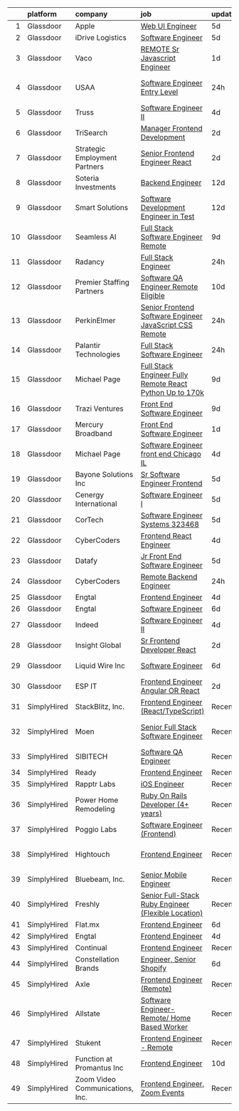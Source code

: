 

|    | platform    | company                         | job                                                                                                                                                                                                                                                                                                                                                                                                                                                                                                                                                                                                                                                                                                                                                                                                                                                                                                                                                                                                                                                                                                                                                                                                                                                                                                                                                                                                                                                                                                             | update_time   | location          |
|---:|:------------|:--------------------------------|:----------------------------------------------------------------------------------------------------------------------------------------------------------------------------------------------------------------------------------------------------------------------------------------------------------------------------------------------------------------------------------------------------------------------------------------------------------------------------------------------------------------------------------------------------------------------------------------------------------------------------------------------------------------------------------------------------------------------------------------------------------------------------------------------------------------------------------------------------------------------------------------------------------------------------------------------------------------------------------------------------------------------------------------------------------------------------------------------------------------------------------------------------------------------------------------------------------------------------------------------------------------------------------------------------------------------------------------------------------------------------------------------------------------------------------------------------------------------------------------------------------------|:--------------|:------------------|
|  1 | Glassdoor   | Apple                           | [Web UI Engineer](https://www.glassdoor.com/partner/jobListing.htm?pos=112&ao=1110586&s=58&guid=000001821020216f9d3b4d94bd9a3d9f&src=GD_JOB_AD&t=SR&vt=w&cs=1_f0d9cab1&cb=1658127917801&jobListingId=1007999357573&cpc=F41FEAB56D215062&jrtk=3-0-1g88208dgkhrj801-1g88208e3ghre800-8fbb2cc9d78d6401--6NYlbfkN0BvKrLyj5gPmtZO9T8euul8TCxuuKNOtzRJOomxnwSEodTz2Bc-sPZlADHp0xxmf8Wtb1j6Y46iFpsIqQzg8h9Am53zDXRCd5e3QtlwdBdE--aQLdTR5zIh1KBpMe8Wcjy72VXRInpchwHREw2Wojxx8pP76S7w-1S668zi-jMTM1nqY2XlYr4vqFnVfml03MsI2_0fJ7vuOxKQSK5zkRfuTYQy4KYCGo5Pp-pdvKQ9N57LP3UnBfxk8irezWN5mJARijJ8VIVGoAdCoc0-ef7T75Lz2ONvOsZQbqNjNOoAj2AHsfnOScfflx_DQ1r-ZoDFOvmNsvEhShIsPX8TUlFjK9fXFomNRHbu6f7LbfDtTMsKaKeOi3HmjJATq6Jg6F-Eb4BKMvCmQsFteUGhJiDPi8FG79K5vgZocee399yhjz7auhzAunlu3EY47uCdy-51eqDgYkvOqgcgb0_o-_wUqtIVEY8_W0clerWN0WSlDRpBqLmE4XJgiBL7yEBlBnjikZaMvngksxTYYfNNOblTtLRa23cipa3WjXGt0TdBvVKPQfqjYit_K8bVU8yyJKlOEilpLchTEUjCUkmgr_ttFk0VE1eUxFZI4AUx-GIRXrGBovsTzLin8u5AzRoh5LcKrAZxj6srBqN2VzUAtHtZrMd9c1c3SlsMn1QZ4JAQiewiF6NZtc137_HvsfF3D6p6nddzuS6569fa9CFPtCd5ypcTH2i9bwbercaF6GEKtZXojxJai6vCwAhf5slEy3rRNSfYBhi7uO5P_f1V4GsFsuxkx0kdkiQWin-S9aHhcKtGztleWo0FV2Xfm1pjSMlzu8bIbd72PINQMScx3eLT92HMBNJ1TYQsHxxaTyNx5vPovHZTvg3PUvi1fGz7dwoXu_PD1FRdyfK4IIFeqVmNTZszGGPHFRtc6ktmitO9A0p3jFS9HD8AIk6Lkxj-PJM%3D)                                                                                                                                                                                             | 5d            | Austin, TX        |
|  2 | Glassdoor   | iDrive Logistics                | [Software Engineer](https://www.glassdoor.com/partner/jobListing.htm?pos=111&ao=1110586&s=58&guid=000001821020216f9d3b4d94bd9a3d9f&src=GD_JOB_AD&t=SR&vt=w&ea=1&cs=1_f118cbaa&cb=1658127917801&jobListingId=1008000844067&cpc=DE56C24FF6DEC286&jrtk=3-0-1g88208dgkhrj801-1g88208e3ghre800-19fef47754b4e320--6NYlbfkN0CmKaGAOW0HNOYZuFmYLSTIVqKZDXv1-3DwVowG_UmVSXpwgPcGMsot5kYJMfCUlfyhmWtHG82AmlVEoUgM7QB5X-7Vw7Mxrl4V5dm9_0sQH3jjnLfzFNVmuhihejgZyg9mv9omEhWT-xKgmNWEg5BA_UIgubk9RtlKe4BGVnMKQS48isYxQZbOyUz7d3z_mq-lPcZOGSKgxGDLw_RwZKCqUp3kLsq7uPwEert94Hg-0YRanv0xAt7hFJbDsSIaxluYg69YwDX3BQNt8QS7cyAh7LXLWG0SXGRzBzoCOfEyldBVFpyF7nAr1bl87Ir6LRoOgswhet2DcbXrQMYIEyl9ubxTH-VsvmmAaxzduyZjL5F6AWgn5z8GTBPMMn9ahABEe7f--2dedY75QrWhvJ9cMUrorYEOLCXOP2SmJmrDbt6_IcMGp_YMHa_ytt8l1x285JAjogbWl6U7HylkprU9ddKzkcWYOaVhkpfaQF1zVsyWuqH5tD6B01yIrADjeial7BpFBgu-O7hOPqSJmN_HwpP6I64oSNQ-usVm6M35Z0fqC0wAFsXH2XtWFUFjapzcWeg8kstOyw%3D%3D)                                                                                                                                                                                                                                                                                                                                                                                                                                                                                                                                                                        | 5d            | Lehi, UT          |
|  3 | Glassdoor   | Vaco                            | [REMOTE  Sr  Javascript Engineer](https://www.glassdoor.com/partner/jobListing.htm?pos=123&ao=1110586&s=58&guid=000001821020216f9d3b4d94bd9a3d9f&src=GD_JOB_AD&t=SR&vt=w&ea=1&cs=1_be66845f&cb=1658127917803&jobListingId=1008009831371&cpc=F41FEAB56D215062&jrtk=3-0-1g88208dgkhrj801-1g88208e3ghre800-e9c7ce847634206d--6NYlbfkN0D_sybMACCpf9B-677oK5j6rPldVB6BlrVvFjO_o-GJZbzuF-qh4PxErFUqfUsv_6tH-pTfSyuE-RswQ3Ue_Mym22RGRQoUw_Y4neaRtnSxZKLemb9Y2KFC93KwtXzSWHj-hejYU84wxAAjm__tproOlfSXRc5zUa9xGbnYu-uRZXb6wmH7on_XnfPdC3CTWGwU80VNdeZmN1JiWJDpPxyRmWNd9TL_Lu1V9Dck0mvmKLsJQJGtu0Jf0IIKt48rh_VdDl0BdmSpgYZl1gfMMcvd5JWLUYK9En-zHA_Ep4WzVtH5BG4aW_-WgpyCNsRssBdcSKaM57ytpGkfj0CqvgbY9EB0TFoxu9_wBJ2n_rnNRaf1jFltlroZtG64chL_75lTmw2KEzXVPlepbeHJiI4aXEsCFiD0g7KdF5vR1lJsP06WgvpsEeZjEMR5Wm4iyeVR07VD2YFbKggDA-XiugDu73UB6MDGwHzy5Z4TmVzCaAuzvgdxIgAlDUxtiafRkpDZWxRbCBHMvOyKFdYvXOc2jX4z6CsA4vLwijjEGNfPpQ%3D%3D)                                                                                                                                                                                                                                                                                                                                                                                                                                                                                                                                                                                          | 1d            | Remote            |
|  4 | Glassdoor   | USAA                            | [Software Engineer   Entry Level](https://www.glassdoor.com/partner/jobListing.htm?pos=103&ao=1110586&s=58&guid=000001821020216f9d3b4d94bd9a3d9f&src=GD_JOB_AD&t=SR&vt=w&cs=1_c3473d72&cb=1658127917800&jobListingId=1008011021375&cpc=A356F292FF34F670&jrtk=3-0-1g88208dgkhrj801-1g88208e3ghre800-e417a894e1a71154--6NYlbfkN0CdTBpsLrhs4IwmIsoO0brdHaF9POTtXIeJjdlamKYQ_DT3Xi384CrTplWzHFzLngRG-9WZC-5X2pMwsuUbHGfDTZrdfmaDqw4WQhNSt70WWUblQp0qiFY-9lTsK1kZZjSd_zWOmxvOfbYNsf-jSwKVaZDuNS-ukb9oOvyfC6hkbMqUho1Lbfx0n1iAQWLwU0broftl7nYRNA6EkRD5txPcSI_umRLHUAZmAm94OQuEg_CQVEek-7Zc-nVZdS3oj1UqnKoKhFQTNCjzYmQUqXOeWqXRA2hfvqTfETpW0f2DvMFUKcpf94JRHyNQ4GBtJouck4VtmU7WsWV_C0RvNCgHTB5iWpb7K2mX1USBbdXhvC_rIPTcudjPsnjGoYQE3g8NNJmex7CCNy_k0MRYNgGSjRWOgH26U-sRAFcEjfUUZvk5ZSSCblgmB_q6apwmr6o%3D)                                                                                                                                                                                                                                                                                                                                                                                                                                                                                                                                                                                                                                                                                                             | 24h           | San Antonio, TX   |
|  5 | Glassdoor   | Truss                           | [Software Engineer II](https://www.glassdoor.com/partner/jobListing.htm?pos=117&ao=1110586&s=58&guid=000001821020216f9d3b4d94bd9a3d9f&src=GD_JOB_AD&t=SR&vt=w&ea=1&cs=1_dfdf721c&cb=1658127917802&jobListingId=1008002948604&cpc=FB7E4A1762AE5BEC&jrtk=3-0-1g88208dgkhrj801-1g88208e3ghre800-b4e0233043a76d7e--6NYlbfkN0Cohqmwl0Gmwd6cQKRZS-zJPYoJUZow8aLFHirpJYKoqWiIujIGtwwpGT8FbvqM18rVTPJc6hZnhkiltbwAB7URLkH27lEEIT1MGcWXoPfWpLYZXiv5ltsMhTwDcdpueM3GpkGRejrGJhhpqKzUU5CoG7eYIvEv0BGpiN88TMshb5TOYur7my5I3gybInclSFFreDpbB3x4T_GgQFn90AvmVcPIE46TmU36i_ew98gIEqb-KlGFy0OwUqXSebh9Dl83UptLbYqdfa5eVTHofz4eTUQo0HzgSAhMuhz-7_MK2UUwvF6qsC9NouPJqAcKYqsz__xsPfihcF6ViixJdSKFw33GYRPu55Xu-2iDKMH4cMnma1zkw5Xrl79ZkKljFPv4tfzd4Aw0x4La2tazHkieBHT4SHjLm-f_uMS-Ay0oPO3dc1YVyiS8nH70Yjnvsxsk5MTCNEbNUaP7bd8uMHOYXYkjYaJZkQSDvEwvtApabVtDr_jmhYJmiO4Qp_eWWdg%3D)                                                                                                                                                                                                                                                                                                                                                                                                                                                                                                                                                                                                                                                   | 4d            | Remote            |
|  6 | Glassdoor   | TriSearch                       | [Manager  Frontend Development](https://www.glassdoor.com/partner/jobListing.htm?pos=115&ao=1110586&s=58&guid=000001821020216f9d3b4d94bd9a3d9f&src=GD_JOB_AD&t=SR&vt=w&ea=1&cs=1_91154688&cb=1658127917802&jobListingId=1008007847015&cpc=87A0A889578C8297&jrtk=3-0-1g88208dgkhrj801-1g88208e3ghre800-c3fc71222a57ed55--6NYlbfkN0DJ41dufiW9-_d3VmOZHcpuez4e0Bu4X9T9KlT8_BkKDTCpIQbqk84Vut8YIlTyJcONRCfiiZrmWXh92Bx2iGm3kEOyvVrcXIhx9L5Uxxbnj0UN0L7Ib9HBm4H0T1Ppppo0OazkSaj-8fD9p5_43OzUGXshqWuCB3qIR1UUD1sjSTi7CBhoSazwM3ERSQT5A8CKpEkQFatiUUFTeMOG62hT3kQPht9H8zWCM3l8K6IWMeocV_9QtR35lU3d16-LcIQa3JQa2yqtlAEGf1Z48HI1HdueJOCfhSG__MzLnrisxV8XcFV-5icVWFDwloPMLC_liFIvPENlqV6KAciHsXw9whNEb4NgTAfdQpauDHjwe5Pg4ZnqHoycaO4HwW8q3penEKu3DbxMuPKg-aUNwRYtp80g6zjyydFPmpAbSic2VgxFIAaRIoel1GMBnbFYAvxJMZg8BQnsC3Mg8bcsn4JMmwPepTAVKBXgt8M62RAtjI4QcK71NrcDC-D_ThsbuOrvBqe8eOswUg%3D%3D)                                                                                                                                                                                                                                                                                                                                                                                                                                                                                                                                                                                                                            | 2d            | Boston, MA        |
|  7 | Glassdoor   | Strategic Employment Partners   | [Senior Frontend Engineer  React ](https://www.glassdoor.com/partner/jobListing.htm?pos=101&ao=1110586&s=58&guid=000001821020216f9d3b4d94bd9a3d9f&src=GD_JOB_AD&t=SR&vt=w&ea=1&cs=1_3b77fc61&cb=1658127917800&jobListingId=1008008859546&cpc=8F7BC0C6B9F707AE&jrtk=3-0-1g88208dgkhrj801-1g88208e3ghre800-ca460c09a564112a--6NYlbfkN0Ae8WSDClp8gaHXgdcWuYv5Wrj1KoRKVvBE5CoP3jUGCihvJWK7e-MlZs7XaIjHe2xCyGbKE-YRYGkgl8ClIAx_wPpWPjV71N4pCPfs0wXYUFx_NYzje4gJqwA6pYOT1q5L1fKJsaNVqxGHqjMwxOKsQSrU08Q-vbp23qQIkwVNDIchI2T1OdCQc6lvcu3R4GmHjYF0NX7LWO00iKQT3R-MtHvLN8ORKYr6GQqLSwUlmndEU0vrqZYbtB54n0UfoEHMqjbwSJEqSb17RnnFCY465mTCps8pddbux2la5Ovxpfwtuks99imchUahaGEjQi-To_35AOhMbskYHIxL_ooNa_dBWydKGZ4Fu0r9ULX-TU-gBsr3QfRZpS2H05_QJZcJVKk608dwXOQ8_01nQPEAy9HzRK7pvSf_iehOjyJj3X59SCzpFum7PhHRnXJuX5PkSaDYvPGojni-sC-hmcYaUErEC1WAMfMaGRzECUKBetHBxVB88eFX9yFSAlMU233L2bOi0Wdj-g%3D%3D)                                                                                                                                                                                                                                                                                                                                                                                                                                                                                                                                                                                                                         | 2d            | Hermosa Beach, CA |
|  8 | Glassdoor   | Soteria Investments             | [Backend Engineer](https://www.glassdoor.com/partner/jobListing.htm?pos=109&ao=1110586&s=58&guid=000001821020216f9d3b4d94bd9a3d9f&src=GD_JOB_AD&t=SR&vt=w&ea=1&cs=1_f97ec33f&cb=1658127917801&jobListingId=1007986101347&cpc=632C08DE5A4EA969&jrtk=3-0-1g88208dgkhrj801-1g88208e3ghre800-ee8429a786850d2b--6NYlbfkN0DeyJ4CP5CzwT7broxeUwKBt3co1QwKwWitRQqJu2WRZ8WbzOPgHeCMImI85vzoihdjtrkFvI0h0PBMiBNYCG-eD459ZohcugBYlhkULvaQ0FRNn-5aNnep8qPokPvOryd8VZNpRQtzzL5p-1C6vb7fOeIo8TPvIX7wyV1bOEVbj-pVngdoZk6C7gwMRTJJd4mmRyA7GbZmAgZVrbGOWeH7X2nPsG9wfjVkIwMulojjCH_jsT1ibqwcm_JX4WAUWxMqaztMvqcOTO0og_xIUOC-FoLeuJxauoZW-a-39e6JSx_o0yNCqSVI_dPRe-naOGmu07jK8jSMtc_ouchUP48tzzxKwrZK0cYL9hOOndSfaSzzr-gjkFsHce8QgUSHeiUo_2JGyqeN85Ke1x0ihbdGxpum3w7Hv23vLY7q6OTWr1taT_o2P3f0OyTTKb6msFCn4EFkhUvb1nD9gsBF_Bq2QKrvB1T8f2Hz71kIwY71uvl5S8KRTLVm)                                                                                                                                                                                                                                                                                                                                                                                                                                                                                                                                                                                                                                                                     | 12d           | New York, NY      |
|  9 | Glassdoor   | Smart Solutions                 | [Software Development Engineer in Test](https://www.glassdoor.com/partner/jobListing.htm?pos=125&ao=1110586&s=58&guid=000001821020216f9d3b4d94bd9a3d9f&src=GD_JOB_AD&t=SR&vt=w&ea=1&cs=1_4b9ef3cf&cb=1658127917803&jobListingId=1007985297348&cpc=0C139D4CAD5A6DB2&jrtk=3-0-1g88208dgkhrj801-1g88208e3ghre800-86346757de9142fb--6NYlbfkN0BH9T6U-_vSfchgrYHLARkcfiHI5fvIyVtlewxL6U1gJ8S8Fmpp3hCvrRhOWVKKlzU3Rti-QVCNtKWj3_6Jr3QzObpnGJws1FyaJBEOa8_JAxeafRl0dOjZWDPKJLnqmGzmCL_aRNhvevs5De6iDtuqlFSvTRIIc_4YUGznssjWFiCT0nlkmPU1swM9e3E-WTTk99DKVRRk8Vs8U9M6rhd8nNCvMfWLSKMF2aenjPvCsJ46i5nNFq9zX8GxIiXHeujSAEhAsAlBl4MWyeD44ggWMDfxIOZ-KumR9b33J7LvSAPi2qTXkb0fERjrSbIgr9yWlYegKak1CMs2JY5CyEnR-PPypZsn-weUMsB7fOSwoQ0QVaf68dmA80OyiHtgrWL31eN02Z7ZTiXeWDa4iwEdJUS2s4xOzdAqol37CITadCFIuSwYGZI3TsltvLp14VgAVN4f60dvUV8geYaoHHrAkPpcn66bhrPU-X7SP62_I4xFhW0KhnIZdwOhu5GhrPY0f-SBJ0ylMcJVuAZ6-mNJT3q6zNOBfMA%3D)                                                                                                                                                                                                                                                                                                                                                                                                                                                                                                                                                                                                  | 12d           | Remote            |
| 10 | Glassdoor   | Seamless AI                     | [Full Stack Software Engineer   Remote](https://www.glassdoor.com/partner/jobListing.htm?pos=114&ao=1110586&s=58&guid=000001821020216f9d3b4d94bd9a3d9f&src=GD_JOB_AD&t=SR&vt=w&ea=1&cs=1_eebe3c83&cb=1658127917801&jobListingId=1007993208747&cpc=6BF42D0955AE9A34&jrtk=3-0-1g88208dgkhrj801-1g88208e3ghre800-82a3d2e2b707315d--6NYlbfkN0BGtqbjZfK5Z1mP8HAfMAa44qKQJVijsvcX8IPcwTJQZm8g-AUGv39kfejhj2Xv-K2TL9qJ-gR4_9XqnimnK5jkFRoggi7D76royeu8Ad8ktFoNQNEbQRM_eV7apZGq0LpOc4359oNb_VwkWcVEmxgj2d0sDZHZXSkJDdZHfMoE9qYZ0jx12t6tCiM9Ds9UtPozTLFDWSBSWtX21dBLke2FgZIMSbvrqa6_0NocNJaHya_96E8FIQuy35fj09g9_rHi2p-iFbQzV6awRyHYKeRzz56X2OZohIs2P8thwuu9UBGdwJJZCaVHfrR3y1OCYu_pw8ZWJMdfvFuK-74F06aJM0coeG_YFmWTHCl36roH1I6Si8IyqRrPpjnogxTew_sFk6Scgw4CC3S0abIh1gdRGoyTlpXDhxk5SRrKIbVpNYoeKn8zbTz1_jqBUO4yjLAFYde12hC4YAxNPpK3Q7m0tveN6w8fX-fXdOqaIUnX2goxfALrlDiThMeTY6pEhFQ6SgDGx_ok6OKE2kkJFx0P)                                                                                                                                                                                                                                                                                                                                                                                                                                                                                                                                                                                                                | 9d            | Kentucky          |
| 11 | Glassdoor   | Radancy                         | [Full Stack Engineer](https://www.glassdoor.com/partner/jobListing.htm?pos=113&ao=1110586&s=58&guid=000001821020216f9d3b4d94bd9a3d9f&src=GD_JOB_AD&t=SR&vt=w&cs=1_573acdf5&cb=1658127917801&jobListingId=1008011099344&cpc=C4A69CCDBB3B9599&jrtk=3-0-1g88208dgkhrj801-1g88208e3ghre800-3118bb3bb510144a--6NYlbfkN0BmBivckoKIwb-7nkAIiT2NR1int7Qkje2fhghJUHqGcCONFR5qLzfEEYI3cSC-62R_saiUVfLCDFRqTgkL_PlqvcFGTk6nfg8-Uh7CS0BDXJLcUIw8gppTiUG9ekj7SNzVLQLyGfkYH3GhE7SESww5drVp2SgW1TMGzYZ7D4jDiopH9AoAk3ID8YFdAIUs0UfThcHuntA2iAyU5rgXJkPgjSsG8djk6UGaIHsV8WJK4imLFMAPP8uI1eULuHArcpIp7nBTnNx2g14VAPJyKbg1qiwT5bhMz4-Lmh0SiBHQ6qviWUSlPTHbdpI0ZUOccLj6spxDUX1AqUbBJSntjCXaFRycgq88AVPFgg1dvuyT66OnD4200xdJP73hUfc0gJnzZ3pEqUZjADfEkUoMbM-alJDtgwzu6ezrgHALNvAEvIDMYfOqsMHW)                                                                                                                                                                                                                                                                                                                                                                                                                                                                                                                                                                                                                                                                                                                                       | 24h           | Atlanta, GA       |
| 12 | Glassdoor   | Premier Staffing Partners       | [Software QA Engineer  Remote Eligible](https://www.glassdoor.com/partner/jobListing.htm?pos=130&ao=1110586&s=58&guid=000001821020216f9d3b4d94bd9a3d9f&src=GD_JOB_AD&t=SR&vt=w&ea=1&cs=1_906f0ab9&cb=1658127917803&jobListingId=1007990123410&cpc=AC285F3A3ECA6BB0&jrtk=3-0-1g88208dgkhrj801-1g88208e3ghre800-e07f6cd7ba199236--6NYlbfkN0CyyT-f4oNMZz8hL4LR6EcDrl5vB12i7SyJpvAxFYk5ESjE9CwDanhb7km0chTKgrnRh7ErAjp31FcQsDpqTeDVZ-es-DUh8VuNCgAHspuHYXbT6PR2oc1usJvMlSEHhPe79-XqeCikzJuInIo2x1XYMvBiKC-xEC4yw5lfNf4wf2vNWPgQh7oeywWpSZvHdkyxteUo0IzfPq5sSO9K8CAEFgPTnpIH6AeewuWK9mH1T8uqdEgcUm84I-gt50XyD4J_JzWCubaHkFdi7JJ6IzNi9PK4LYykQMMjpESvZE04tYmNMWgaxsjPIpPm9milU7IIH7O6uQhztMBsLsr3iKaLo5gPME0Z7jTJ08ENV-OqubEH_jhyzD3pMWPiVUIF26FtASUYYDV9C4kfEyyHm7Ygtwfe-tv2IZJJ38xjmsXn6f000SW2z3gsNx2j4UtGUwmL6Z0K3pKsTzTzAlsEUP-pMr18Jlaz6QIOBHS6fde7TZlR1BvMRGzIpa0zWwcHPkzRaMKnV1i3xZ0a_nbbrSC7)                                                                                                                                                                                                                                                                                                                                                                                                                                                                                                                                                                                                                | 10d           | Remote            |
| 13 | Glassdoor   | PerkinElmer                     | [Senior Frontend Software Engineer  JavaScript CSS    Remote](https://www.glassdoor.com/partner/jobListing.htm?pos=108&ao=1110586&s=58&guid=000001821020216f9d3b4d94bd9a3d9f&src=GD_JOB_AD&t=SR&vt=w&cs=1_12da247f&cb=1658127917801&jobListingId=1008011115047&cpc=A65DF3A704A48F9B&jrtk=3-0-1g88208dgkhrj801-1g88208e3ghre800-48efc10a9f9d1941--6NYlbfkN0DBy0pnRDnMyJusyxqL8SoipgPg3SpcIPOke8p4f-rf65JLATO2hz8crNfgcTIudiE8lql0sNEzuaoDXgaUFcmdzuEmNTYphHn25Srd2iezhkYZ_9t5VUPzjNPNcctHxWPW_MzObin0onQK3iYyZ2fThRH5ZlhYTuezNVHVTyXpNXk3V7cTHTur_67Vv8vcle9hSKb3dqY7x99TYwYmaneFqRc3_oBlmoEc05NhhWwQy6dznQPDVYy1W3bsF0-43-vqkpLm2UIXzFvQvCr-jAIOyknHuIGqZMw_EmLMgHZySGd_gy2sbruQW1nsfYndXzvVr9B-PKH0ppC0BltMu80cJ13R8qmkRfgoJzhXubjVV1Ivaf7Z4fBBNE2uf6wHCf3C2w37apz92HUMuSjPsC_bsyqQHvt6JWqBoDMhZh_Tmoff0qaNg9AB)                                                                                                                                                                                                                                                                                                                                                                                                                                                                                                                                                                                                                                                                                               | 24h           | Waltham, MA       |
| 14 | Glassdoor   | Palantir Technologies           | [Full Stack Software Engineer](https://www.glassdoor.com/partner/jobListing.htm?pos=107&ao=1110586&s=58&guid=000001821020216f9d3b4d94bd9a3d9f&src=GD_JOB_AD&t=SR&vt=w&cs=1_65954828&cb=1658127917800&jobListingId=1008011047758&cpc=87A0A889578C8297&jrtk=3-0-1g88208dgkhrj801-1g88208e3ghre800-0e779f7275ea7a3d--6NYlbfkN0Brd2bbJv--kwJLf5E6dthOUocw0FyT9949Kzz66cUevmgVuLUFWYj_raqBL5h1rfYXcvl2MGxVPCp41-H3M7Q7-rMZ0p9FPFuaMF6V3vLViDYRxa0ANVO_nD_SPFP8fXGb92nG1t_PiuVGAFQfQ8aVFalJMbW9JljyzEHhTM6jix7GCQGXYT_PefIk0f2Yy__XnfAu00BnFPmkxhAomscpCM_VBZKwCDnV664pOHE0MoRHQXhFshmsJQ7ZXdUmhDtnpRQsEk6SLTsfr1EKucmN1xtBCQoTEOi_cjnHvsoCIld9DPotbWyhifriRli7ePm2usdK0sU3DrnxG4BewP4vgEhi3F8l9-QZtNjmOOeu-WqKp-HdkmtcRWspjrIn1m_WGTx8oE00OO_CZu4mTVoU-xi9PD9n0bLktb8C_4c8cjbMFqm7Cayy)                                                                                                                                                                                                                                                                                                                                                                                                                                                                                                                                                                                                                                                                                                                              | 24h           | New York, NY      |
| 15 | Glassdoor   | Michael Page                    | [Full Stack Engineer  Fully Remote  React  Python  Up to  170k](https://www.glassdoor.com/partner/jobListing.htm?pos=128&ao=1110586&s=58&guid=000001821020216f9d3b4d94bd9a3d9f&src=GD_JOB_AD&t=SR&vt=w&cs=1_921933da&cb=1658127917803&jobListingId=1007993312852&cpc=32EE424DE2B657EB&jrtk=3-0-1g88208dgkhrj801-1g88208e3ghre800-6b5a6d10e440f8ca--6NYlbfkN0BR3ykMnr3Vw97HK5IC0i9Uo32NXohanwqRY-CI8z69bl4xOa6Yve6w6NlWd53uNOc1qA4m-8HMnO4Unkil5lFMukrTy67iEJJsFLEuwsb__e122tqjSN0ZCfDILkfG3L7APw3lFDV-3DX5N0GGThBVV3cf_ebvHLVRfOLsY7dtRDJ2o4HEs21-fGKNhPkT1Bdq8OfEs2BPZ9sD8GUV0_tzVIQhECoL2R7wY305gU0FqRVQjV8-TQcRoxo1I2v9Vi0VFKcvwNtlAex6m5GchWfcTTmECvyTk2cYSpYNwnTb7RTKEIzTGUWNHjC16nmXc7OiRlI4uUCEJsbZtA1RghJIxaHC8LXBMLv_7xMbSSpMKcrk-LJLAmAj8wab8TAyvhC6MF6kOBvNRkgZi_Exav6y0lPDl_XLhULzm9kdtXNGxE5mHQuFA45F5GiFTn2Sd7elpB7sMgoF4AH1ycW821kAD_HfMgoP1FReZQFmCtu-RVO1bSFeL7t6VxJ9DA-tPuUBUWa1cbskbXLWBJcGlUDLcq5jv-IStcqqlLu8Wau_YGLYmFN-ERN5vu-ltfGjouLhXJwz41wOa6umZ6TIE9pi8TyISuZEgK7WKx-PDSFZ2cupI4HKj_WLSSSSDDhS0OkSRNqFWv_3bq1WLaBciARgPfVWhWO-Qkql5gMJb2g0Px6tjCGWYpdRt0dia6srm4qgkLDD3hfaa5aBTqcYHiNmgP29dgAskDxmtkpxBu4BIjtwYVFSl1beqKQe87DtYaUWjkS57q5WYm_WlhWk4G63QvcshYm5q1qhiGs7x4ABYqTqqAz439y4HtJLMp02d1s4m8XOqfTaDc1RoR7TCj9K01z3PpCRyCjTOauEdgq-yZ3oPzMwCv2Va-olyMGPodd6phECeEjH3ZPgAXl-TMeymi-otvIeqm0E7sq7aBXQdkG982xG3VZFt75eTR5pzA2UpX6gzTN4wUNQ7vr4UlVD7PL5zO1Afg3CNqjWT-2u0MoJI0M9Nwx2hz4CnQxRM6WaxB1ovRNx9pTF9S17RMeiEz3zMoW4UVOTPCvyn2jZbHUThhHq1JskJezS_-Z-5ANMZoDy05xxGw%3D%3D) | 9d            | Atlanta, GA       |
| 16 | Glassdoor   | Trazi Ventures                  | [Front End Software Engineer](https://www.glassdoor.com/partner/jobListing.htm?pos=106&ao=1110586&s=58&guid=000001821020216f9d3b4d94bd9a3d9f&src=GD_JOB_AD&t=SR&vt=w&cs=1_0061b1f3&cb=1658127917800&jobListingId=1007993077303&cpc=FDA93C03AE7AED37&jrtk=3-0-1g88208dgkhrj801-1g88208e3ghre800-ef4965045ef8d5af--6NYlbfkN0AZhccrYCUSJlZEde1UnGXnwlG1V9FU8luw-eezWnVYr49lGYRsvm72n7jRwQqAGnxQOICWM0Siu7fkeRroWOkY_5u8us9ZBNWT6EXAgyuCrMFPH9qYssvUEXCV-J8wZbfyr1WBQspGr8IvotY2RANuGYoGQvdVOOjAQ2R1RH-J0iVGzGt2exePo4gqTzmdcB7hbx-2ZiczC420AxcZUbpvlM1RUK111ZL70c4i_PQzWJGpyxVkjy1M5JieWR93Wnn-al6yEZaPC1T9GEQ-E8cy7WwXZ5-1yvTFEDukyAN66fASYiWi_y7XN4jO4b4uYXUKHhCKWq4R-xIIqNS69fzYn8c3_B6Ocej4_GlnSgZNeSnet8j9NX0auI00WN9AAa48rHdqLLRocf_4ylWbQHWh7t04Q_rOL83g0f1Db8QPg174_Bp25tpo)                                                                                                                                                                                                                                                                                                                                                                                                                                                                                                                                                                                                                                                                                                                               | 9d            | Orlando, FL       |
| 17 | Glassdoor   | Mercury Broadband               | [Front End Software Engineer](https://www.glassdoor.com/partner/jobListing.htm?pos=121&ao=1110586&s=58&guid=000001821020216f9d3b4d94bd9a3d9f&src=GD_JOB_AD&t=SR&vt=w&ea=1&cs=1_81c6f318&cb=1658127917802&jobListingId=1008009558198&cpc=8795CF9063CD573D&jrtk=3-0-1g88208dgkhrj801-1g88208e3ghre800-f7d4489ecaa85e5b--6NYlbfkN0ANZXRTduiDi0574pfPbU65NotrhUYO1Net-srSsO-TrKn3JTbOlLmLcpb3wGz4LBfvkVinRIoNZvfQ6g-Sx77GE75f98zlMH_fCP582qYUlI149ZcFYgYFUOmTAIYsJHQ_vMkt33X0AVvJIILWCB_clWUNTC5SoIhpqC6zPq4qpwiGJ0fv95M1A28RbjwZVmcSDBdThNTFPjeZoyBhY4usPdMz9aBO8ZqB7oItaVpijiJEMfBPZOVN3cKopmBgpfoPox40t6wu9yQENlgDY6I4tbXR9hAoxzvGtiGFveYdu6UnYegkHDUmWjU4oQy0nrm38WyEtSPgV0mJC1ul_VUy-O0diIoU0s6VpU85HTVyba9wvLACcnMdPAurM26Dnq4_lE_Uwe-rOXPaGoIcgEvVrpzebPIVR9GbLBUMoJeQLgtG0nY2OTUMKR6izDM38r4n9I8Un18Ak63DMX0LYiHGYEIwobHEjBg%3D)                                                                                                                                                                                                                                                                                                                                                                                                                                                                                                                                                                                                                                                                            | 1d            | Kansas City, MO   |
| 18 | Glassdoor   | Michael Page                    | [Software Engineer  front end    Chicago  IL](https://www.glassdoor.com/partner/jobListing.htm?pos=129&ao=1110586&s=58&guid=000001821020216f9d3b4d94bd9a3d9f&src=GD_JOB_AD&t=SR&vt=w&cs=1_23de7760&cb=1658127917803&jobListingId=1008002113521&cpc=F4EED0218A761C36&jrtk=3-0-1g88208dgkhrj801-1g88208e3ghre800-dbdb3a3a3f452a5d--6NYlbfkN0BR3ykMnr3Vw97HK5IC0i9Uo32NXohanwqRY-CI8z69bl4xOa6Yve6w6NlWd53uNOcGPtBUcRNlhNzV7s7MzZe7-yN1gD4YETv3XEWplITX-9s8dURf0rgATnyBc9u0PLkiTxRg4lQ3vEh5R1XI8V-w6eCwKd2X4X0BnVlvOc09N2xQDMYMb4aFH9-AkJD2jzveOAQ5cDS2et29D0gDzRhgzVTnlYejv_dgWcQsyYFf3G7CTab7qX0SKKT_zzPoPrGxiT1bpzSnsT4q4Q66azMuo4UKaAFYMqaHq-pT_0jxJeiiwuM-siUKBxoY002lZoDnYFtJUMv3H4PzNY-ccBs_Z4yofOUROC-bUz7-2eor1jPTgnfrLUSp2gymK4hfEbJrzQtEjHauJHpOBG1MC5C2vCzyO-_n6QahRu9rYHlpAg21lS13qUhrZQdditykIHOb5ml8N4Pvsn3zlzcimUt2kA6QsPzDAWulpLESmAe3z0i6P4Lz05eF-3fUThYbzbZd2q7R3edVPsCRTIsOCTSPdJb_x0hQAZQ3SfO4pbu_mcsjyh0mpR5hVBZXmVHiYM0fgnkl3XkifcQX3vvSyTXAHIQPBhMs1cEL0As2aFiRZSiY_5t_LnfnypAl4F-UMvoBcAJ-4hGr0G2zUFNuGkIBO_N4DfgJvu5iZO3dewTdq2yLQE6RwV7l2MLXQLUi6ZGn2mQmZMF9Pg6_w1crGVNdatMipYsOq9Kc8xe22QoVs72EPASGdtVCMEl7T75Qk67sVYbXAXRfv3cuEOYZ0a0QBKXpWlljAfefjLvmNpUIATYfsLF1l0XjS41DE5y3BR2SRAIAfTNZkTKWn3_IDljea7Mfme9EJHpBIVz3-NvgWa_RsKsPpACN6lBzGjklas8Bg5cw9ifCUxqgbuCEEZavdLRgeyJf6T_VB-HTJlwy-vEmsph0KTYkJeYPuYddi79b23uIE6Yo0TuzK85n5gw5HEpdAFIk3N4wsrUMi6-44LWC0-BDDGgzvocIxwGT-ulSxZXneN9sTFpRyyJeiE0k)                                                                               | 4d            | Naperville, IL    |
| 19 | Glassdoor   | Bayone Solutions Inc            | [Sr  Software Engineer   Frontend](https://www.glassdoor.com/partner/jobListing.htm?pos=104&ao=1110586&s=58&guid=000001821020216f9d3b4d94bd9a3d9f&src=GD_JOB_AD&t=SR&vt=w&ea=1&cs=1_32fd6595&cb=1658127917800&jobListingId=1008001137205&cpc=9908D8D4413DBB8A&jrtk=3-0-1g88208dgkhrj801-1g88208e3ghre800-bb2edac262187519--6NYlbfkN0Bpw74rbOWD9ikv-ifGN3ba2bKkYzJhoWIftwFI3eyLpn-mCxX6a3OcjflXicAusNkldwTNEn5c4VpTBhes-9A3Ei2Hkzn1HwOhYa5L5hazCdFluPxDxiQ7wWew-I8tnsRsCfqHjzhzXgam9vtVYiIC4qP7GpFxzw6iZT0WWH4VvYjJ9DVnTw5b4dUaXvM5C_OJfEEqXdIZVgiioDyG1csG6CfqhaIP1TQyunWCII04yP0LRy-7c4rljhlr3H4v9qi0RVJmZDcHLyfY3aCy2lSl2eg6Hf-p1mG1dYyh8vvx0Hs78Eh3r5MOC0qXLLhP2m-yRXnVo1M-K9Wm4VJ9mII9a6eSvryEj2eTGXn8YyWIJ_VjtEHxMJl4DUJc2R2lNvFYk7KKu4NI94nz6tqXEjGgUojUhI4npvbVGB8zMy-OQqVby13daQSshCYBK9aJWg9ubUHdYxQkFBKa5DE-VsMHIxJXadbjBt2KayOItkklNyBFVE-FzjSk9y66cGrG9oM%3D)                                                                                                                                                                                                                                                                                                                                                                                                                                                                                                                                                                                                                                       | 5d            | Fremont, CA       |
| 20 | Glassdoor   | Cenergy International           | [Software Engineer I](https://www.glassdoor.com/partner/jobListing.htm?pos=126&ao=1110586&s=58&guid=000001821020216f9d3b4d94bd9a3d9f&src=GD_JOB_AD&t=SR&vt=w&ea=1&cs=1_aa6c8950&cb=1658127917803&jobListingId=1008000551473&cpc=FAE5E775D180B2FB&jrtk=3-0-1g88208dgkhrj801-1g88208e3ghre800-e89944c3becd3dbe--6NYlbfkN0ATmQl8QC8MsPSUYtg6QcSsrNiCenr3UAJ1SEX3NO47gT5gau_sl1UzcgxpZ484uFgYN5LQ7n1tNl2k94p_YDfJXVEb4mDXq8Ap7ODQSF3LB4ppd2dfTIc44tcUepe9caU5ZHxH1yjhAxFXClNAg9ztVKdep5l9kH3fbhniilj6ss0YtvYekct7AZneMFwtpYfUq_gvfgOyekxM7796E_ZcEBU1jd4R8RuhBy-0znHEWVmojRmbDn2doad-koOGDSgtstELs6nqtiECZW6RsE76WXcGb7VI_IXW3f1f3ZM9tJVRfFikEoeE5Wr3juPEIel04K4NapIoXr895Y1kXLJwjLRN6HmxrYvG-Ig_JOgqDf98ru96yaddXa1RhO68gPzD3I0Y4SlC3mXQiIBZVq-I4lq373tU4-prQIBmss8LvdgK_GKbgFIzAiILFpUXYV8xC5iGvLsL1o2gXk0EQ9RB-S7OJf6hooRBeOEoGZgNmBZVhvkqSP49WQtcuuxnVc5Dm8ec3gxaWw%3D%3D)                                                                                                                                                                                                                                                                                                                                                                                                                                                                                                                                                                                                                                      | 5d            | Fort Worth, TX    |
| 21 | Glassdoor   | CorTech                         | [Software Engineer  Systems    323468](https://www.glassdoor.com/partner/jobListing.htm?pos=119&ao=1110586&s=58&guid=000001821020216f9d3b4d94bd9a3d9f&src=GD_JOB_AD&t=SR&vt=w&cs=1_a7caac59&cb=1658127917802&jobListingId=1008000207115&cpc=AC285F3A3ECA6BB0&jrtk=3-0-1g88208dgkhrj801-1g88208e3ghre800-01d2bab6c3d89ef0--6NYlbfkN0ATCZlh4at3dJuJ3v9QYE_c1VOYF6jG6qQshNoY64OlFFfJ6Ge9uDdKEJr-p3Hplq87DoIaySNurHsuCvL4Y0_GqQc-PoMSoP-sia-tkFViRj311n_A4S66w9bvbsMTRwVx9SXThqHV_r-G69qQ7beXG9bmuWJBDxyJPvQsAizqLBdwaCb6v_wYP1yYP3EBMdmAWLJ-sxieeLZnz7oH5dfPfnB9fM-s7mBeQkgzypxF0DOSEyn_qqXsMGEYPpIbUPpzv7MrDL5IVW8fZnvnT8FsJwPFWT3P1ZeVWiLyhaFrgAzUoamvYiH-APle5tKRpy_aaPU0VXi3HIgQLgoBc1UMHXnLgG9HcoPvns3KRP9_CsgBON45L1UUCPKI5CISaNsV9C4ZS_J6Bhhc4IXCDw05UF4nW6_tMCzLa3DT0QCm2uKkdelIgCaMIfszJqaE1ouj96heqOm45UNgLRSyrwwJipNMZjY_xIbRwZWeXx65cU3L2pdqC9MAafFjzDhC8TrHkDnwG8G2jRP13sqgCDM3FW35Uin15f-phmAvu9fTzT0z_yR2cbPtBrPpAkrdL9gkgENxKrVp9Wo82DxQ7jQD)                                                                                                                                                                                                                                                                                                                                                                                                                                                                                                                                                      | 5d            | Milwaukee, WI     |
| 22 | Glassdoor   | CyberCoders                     | [Frontend React Engineer](https://www.glassdoor.com/partner/jobListing.htm?pos=118&ao=1110586&s=58&guid=000001821020216f9d3b4d94bd9a3d9f&src=GD_JOB_AD&t=SR&vt=w&ea=1&cs=1_57999fb6&cb=1658127917802&jobListingId=1008003039423&cpc=FB7E4A1762AE5BEC&jrtk=3-0-1g88208dgkhrj801-1g88208e3ghre800-378a45c888b180e0--6NYlbfkN0CpFJQzrgRR8WqXWK1qKKEqALWJw739KlKqr2H-MSI4eoBlI4EFrmor2FYZMP3muM0j5H2zccCLKgyfSP_YdJoY_g3p12H32EergQyrVkn9WD3Z7LPklxDpk1j4u6XAdvatvY6ZV1zJVrtF5oSbBej0No-7l3ZZEOM9gKr1aY41a9Nx5KiOB3y4s78E798AKeWtDpuTt1LYnrwANlQyHS2_2YiqHLXlR_FWmT4R6aLPlPZb9O53cqpGDjS5_G-kyUlHfPUQads_v0-KJt-pKAqjL3ve-oT261jO9ikZC4KeBmHmRnJY1GV6uobPqJatJgONVRy416TgrMzwAvjF81DJhID9OOpYEEaFGMoa4gNWPkab5AUYRPYSjgnaKli4JWs8J1HEu1VN4K9XKsQCJvjOq-QfF2WbJ6qUmbm4lV8ywO7FYtlj4Au3AJPPYdi4-lT8T2tMWvfwmVnOJF0QJvsKYm1dCGH5_kuYYMZ9gvXFifl7kZuZ7YfA1tITT3qFBfxVAN-rsedtuK4MaesDl3Jshq6RAFLemIVSVX1lojzMHQDBUbLK1ZeCmW3NllPvqs9Z-Ic-6lI0cZQcm6l_lzsj64on2bfExwg4j_fOOnv404KpUn9dAm6m8G5rU_OsIvKGG3Gl1WzKSehrGO9ikw-YQFfpfzt2hfRDYH-fqavLMsIOcxsycgc3OwDujRlza1AoJ6riszLE0M95Odp9uXEMSxxKUBN0skoqrTdbV5JwqQVuQsyKqVPhrXXDXHMi9Qzy0SXPgrrXZSkFprcBQKTgzzuTRQX3qU582mpYXRtvhTt7ysxZ7hnDPNpkLqtJ9PJk3QIDGBX2aJpSEvnWdgxLnNs03sGh95cYiit12mnrl-EweR9l7IGhiK5l8Dg8WBgTpUB4psUjAAKifVIu6H6jJSd4XNS2VqVbAusAmr3OYyNCbP4NI_tSdt1W72MRZtBCkLsxDja1Gsk6-KHoE4L9wGHE8BY1nYU%3D)                                                                                                                                                | 4d            | Las Vegas, NV     |
| 23 | Glassdoor   | Datafy                          | [Jr  Front End Software Engineer](https://www.glassdoor.com/partner/jobListing.htm?pos=110&ao=1110586&s=58&guid=000001821020216f9d3b4d94bd9a3d9f&src=GD_JOB_AD&t=SR&vt=w&ea=1&cs=1_5bf25478&cb=1658127917801&jobListingId=1008001127265&cpc=D2F1DE17EE1F43B9&jrtk=3-0-1g88208dgkhrj801-1g88208e3ghre800-5ef2e1ecbcda0f00--6NYlbfkN0CNayYzF1mBaI40OgT78t3Q2d9IxlwDzhsYR4HK7epYUQ6uENfBpi378mfFSw0glwSaENmExYtbP8ziNciALUSF8I_5Y-nIuOtKnsv2pTspHEOpjmejQpo4vE7VqJux3zDBE-0Q26_rgYtvbG75Cc44zLC46jnM93OWtmrCbRAHfyNcwwJ0CO1dnDoB3FWPgfdj8VTopKx_5U5fkOpDrRnaDOi_GiUSSTHQVZaZuQ5DsloneanwqEM-0gCPiZ5ZcmvSVc_GcuLF6TCCRDVpqkQQqWIbhKXd68ukYHVF4JkTmT6PTDf-xGvbsWd1HsLr0jmw3MgeZezxjegoW8SyGRuE57vrBBOjzVUFIQfMPxeolLfqm3JFxKUinsP1IghJdx_2nEl94HHGl6-N-SuchH0RtF29HCMM34_PxDLQ23BQCiDOfxkZIhnVStlYbK0L5MZ53J_8ylSW0rbDD_s3PETen_1ircxsEqelnTeYOHOiC4XnxwPjENbiW8KgQDzp1IEXYYLcrqSZSw%3D%3D)                                                                                                                                                                                                                                                                                                                                                                                                                                                                                                                                                                                                                          | 5d            | Ogden, UT         |
| 24 | Glassdoor   | CyberCoders                     | [Remote Backend Engineer](https://www.glassdoor.com/partner/jobListing.htm?pos=127&ao=1110586&s=58&guid=000001821020216f9d3b4d94bd9a3d9f&src=GD_JOB_AD&t=SR&vt=w&ea=1&cs=1_b792ec71&cb=1658127917803&jobListingId=1008010210463&cpc=FB7E4A1762AE5BEC&jrtk=3-0-1g88208dgkhrj801-1g88208e3ghre800-fdcc56b472b0cf49--6NYlbfkN0CpFJQzrgRR8WqXWK1qKKEqALWJw739KlKqr2H-MSI4eoBlI4EFrmor2FYZMP3muM0MAK12PrKEheEn1ybR7gdBHrR3X9Fbjrjv_SxXMjnKLBPZe0So84jEpfvG0N2rPn1jwIntj4vG4ozE_AOeeU_qPuHeD8w5v2ioVYE-5c6wq94-ovbo7YjhqhSKdCakaLwozVzZO9QRRlCjTyDDQJ4mi60jPWATm6rPA2sPDuwMFFn2hU79sIjnv6SSsjDdYFZsZ52MCULkNmxs2yfsgEtgSyL3vuXaCpdmvjXLUj8-LqAcoF_ba6X82DpXEeWi6Z7K7JVC5B0iSkZ2_eXCOEEciJk3sV16Cq8wZlI3MrVA7Y-c8WEyHepolT4Qlxf7YPuVeCHNHuGbr4W2LRvh_-4KJwEpUtT4rUKGpqiuuUJ3J2o-cKWDhmBrhSZA3VydYVtbwsByqPxe9wM0fOVr4NqL1rwGwBSssJnuVChei_nWV6kvSp9ZSRVYlDI-F5_vhLYD1-OwNChqxF0zm-79X5dHJ1zGiPBHMP8ysvKvSpwYcx7uA70tCZWf83dk5AFR2jG_EgPBUosm-Op1hEk5u1a4QlQxGixNv_dZYoDUJbT4sM4D9cmYZQzRPN7puYC_CvMOiuAMqWg886mv2mcJe9xEGuIVyxKAadyVQG4WLd_Z73aO-Idea-cF-DDSeOhuzQBD1Cq042_nSjl81zJkkxdWOe0B01aRa5nmUYTCD8LQKTYXAc89z8Itp7n4iKIoXhfwLm0U16m-V8svz1OtysDfHq-Kq9bM76zi1XXG4OIiYdnV61lpvSQiTOI42su2zEk2C2goOZqrFOvHgD9le7ATfUyApcLYlt1uNAId2upuh8GzCmJxIpMjrVCx0BGkHm5e-Cd-Iq6YVFe_2Xdc1pYfj2iUV5vE67ZsQ3qs5W35qcr9ensSZccG88s0GoKnhUYaDNtSHQOmlkr0duhOc5X5_b6qXmE4ummmdHJtcs5zd5mv-adbSL0f)                                                                                                                              | 24h           | Austin, TX        |
| 25 | Glassdoor   | Engtal                          | [Frontend Engineer](https://www.glassdoor.com/partner/jobListing.htm?pos=105&ao=1110586&s=58&guid=000001821020216f9d3b4d94bd9a3d9f&src=GD_JOB_AD&t=SR&vt=w&ea=1&cs=1_17398c7f&cb=1658127917801&jobListingId=1008002673139&cpc=AC285F3A3ECA6BB0&jrtk=3-0-1g88208dgkhrj801-1g88208e3ghre800-79d59325bcaae3bb--6NYlbfkN0B7Z8t6fEMDh_BTkcJVPNJicKvZQEBTy5HSwyHa20ewqmyfWNXjNsfvmtdqiCQm-ExtS6xz5Sl1OvZBWtRbLgq20bQnKJXfljdUsfx2oPzT1-S7qnfj3T3-N2DzLnEDKKHD_QQHYIGdzkNF1ojLTKGXEDYounEBkkB95nCdgj29ygoTeOxojKlerontGyD39dr2_eSFskizPjQYhOtpk1-K6XH_Nt3m_UsqBYxDfdG6YnycF3aSo9kNDtIcOKSJfTUfzOc2PNzX_doNnH6_qTCqSO45kG9I8-t0bi4XPqY5MOSaEmGi5eYuZnEwNLBs6XfoGcLlKYUztg0zPbnEhphGZwzSVcAV32NWYCTeDQ9Cg0BJ83Kf0G9n82JIUjWE9ICkJ_u7FZ8LGr0qjIBZLaTKgsoPqd69ddhiFEIwU7Cx5-L03SddybFGpQgFBf_2nj7E6s09bDN7JezSbsxpNaVUmWQdjbIuEXZA106B2MA6AdlZkQRD7x7w2pikm0JSTDU%3D)                                                                                                                                                                                                                                                                                                                                                                                                                                                                                                                                                                                                                                                      | 4d            | Remote            |
| 26 | Glassdoor   | Engtal                          | [Software Engineer](https://www.glassdoor.com/partner/jobListing.htm?pos=122&ao=1110586&s=58&guid=000001821020216f9d3b4d94bd9a3d9f&src=GD_JOB_AD&t=SR&vt=w&ea=1&cs=1_e7c4d498&cb=1658127917802&jobListingId=1007998014010&cpc=451933188B21919D&jrtk=3-0-1g88208dgkhrj801-1g88208e3ghre800-967e65f37b4dc079--6NYlbfkN0B7Z8t6fEMDh_BTkcJVPNJicKvZQEBTy5HSwyHa20ewqmyfWNXjNsfvmtdqiCQm-EyNcVPtGbVupjb8n-WtBWaanUy2lPLkRPX6e891sHU96Kldq8kBmrEOinp33iE8zakNG-y7o6D4G4iSnwzwvC8hSIF450hbC_bNOhJ5dqg1ijrxqNSDok6OuF0d8LXNVnFBJD67ryyFfwqDKgtij6RMWESdLLCLOu1JbmcW2iKwtTLxlYJXsY11GFEYFg-LvBgKzqFc4S10nR0wfYxvEXp1cfZOAji3ep--tP1ZAvMYn7TWgyv4lw4gryh8eOJR5jcs-u9qnK6-Pe0MOfNmeVo5NxtyHZoxSZlFLXl_vrCESstUZ7csghjeUwIUTvjHK7nwAFMoANBbiwQTsmDFoxHD6Fj0tQ4s6Y55xhfxg-sU4KykvY5VLDYDOOee2NHHvPjWkFpYL6BR8d5ZasUoC0P9eHr7iB3NB1af3mKIm6ng8_5PoUYJrRNat-L5iiHfz-OFLUf2FDbSSg%3D%3D)                                                                                                                                                                                                                                                                                                                                                                                                                                                                                                                                                                                                                                        | 6d            | Remote            |
| 27 | Glassdoor   | Indeed                          | [Software Engineer II](https://www.glassdoor.com/partner/jobListing.htm?pos=116&ao=1110586&s=58&guid=000001821020216f9d3b4d94bd9a3d9f&src=GD_JOB_AD&t=SR&vt=w&cs=1_bb8cf85c&cb=1658127917801&jobListingId=1008002528921&cpc=FB7E4A1762AE5BEC&jrtk=3-0-1g88208dgkhrj801-1g88208e3ghre800-8119b91eb2bcdd8d--6NYlbfkN0CiRNM7CVr8YueLFKlzwbFWI0o7IjV438l4sVrvKZ0flpURU_mqoI8E88RAJZx1_nQqOb9C89WrggOW7-qm5D9uRaWwc-QhytMuySNbwwi94VBskUpkJvoOI5fCzElHnTbrfTiO-W1A35hq-v1aWP8JbrNvItdD73sVGBx3q0FmodKRzoKgvbqL_uFyF7-R3qA6Kt0AwdxAfZiYKFERxVjNvb8Hpb14WMCEz7EWsT8aCQWdsinCREt_je0URIcCR5jsmH_Q8K5XjalMawbAMuaAajE_LwdghXTI-PHJVI4be6vWVM2NpLMrNjorucvMgbc6z4acMPAMGWx5wknoCbHo6otLOC3CCAp3TXAkcp9eANrCjo9as-c7VdxBRVT4WC4PBwdmMJE_ldce-ZL3Z3miVhHv8vqhhaWBLnLzcBxgeOL2gjNmneDizA6IscfXQtUqHyWOJs4cyXDU9aJqpz-xjE2iipWDJ1y4S3InLqzz8dSkpDceaSvJTmalKk3zao89PNN3v3tLvw%3D%3D)                                                                                                                                                                                                                                                                                                                                                                                                                                                                                                                                                                                                                                          | 4d            | Oklahoma          |
| 28 | Glassdoor   | Insight Global                  | [Sr  Frontend Developer   React](https://www.glassdoor.com/partner/jobListing.htm?pos=124&ao=1110586&s=58&guid=000001821020216f9d3b4d94bd9a3d9f&src=GD_JOB_AD&t=SR&vt=w&cs=1_809b0914&cb=1658127917803&jobListingId=1008007877352&cpc=42BEC95245890617&jrtk=3-0-1g88208dgkhrj801-1g88208e3ghre800-b693036dab539348--6NYlbfkN0BKkHZu3wF05EeDimN_p6sYpKCMArvwa95YdH7UpkaBCqc7l59ErwqckuY2mdxreX0w0eLweO1RFJuyd7q32i41VG7nibHcUvjvqfBGpiKkbBs4cBRq6SpvXpojXCQufUaGyGomJOsfe30glgS6D3IqZ8FOHQTzweQopDVAwGh6nw7M48Qcnt7Alda8c4BJa0sQC_GqZxsG8z-ix3sSGUBrOVknAYNlNKZ_dg8lsGfOmLdj3TBRlbTJHpo4oKExJ7_piSHRb7r8SA6c8omp_m09Jgfjj5VeNKCMpiYHtudzHtGOTuX4CYFBVCWTp6uqWOGQfHNL6YD0ENynKhmJprdFVK8hmdgLXxHkA7AuAKU_Q8MFSQihBdfUuVUG3A7361SIlGFtuq4HWmBwf3nCSyyb2-kiMxxj8hs1rFEa9G2NZDzP5fIdkViWWYAm-sUc99mKvV7uBLTXMn1yDvBjB9uyLu3n3ZiDVsiGE1FCiGBVHLn7RJIaHSoE)                                                                                                                                                                                                                                                                                                                                                                                                                                                                                                                                                                                                                                                            | 2d            | Atlanta, GA       |
| 29 | Glassdoor   | Liquid Wire Inc                 | [Software Engineer](https://www.glassdoor.com/partner/jobListing.htm?pos=102&ao=1110586&s=58&guid=000001821020216f9d3b4d94bd9a3d9f&src=GD_JOB_AD&t=SR&vt=w&ea=1&cs=1_79247543&cb=1658127917800&jobListingId=1007997980085&cpc=E7268B2FBC00329E&jrtk=3-0-1g88208dgkhrj801-1g88208e3ghre800-789faa88ba97c398--6NYlbfkN0CB1tmP7rfbaHtYFmPjg1Xv8BJr6DUbyz0HQmM4H563Aj3_habBzVSG5Lpq8ShRXAjcYxxvLB-d9VhRkffbco95IjIxREdm8IXM6ntMSebuzz0h5QsicRN6alkhQRADntZ1SYCefm_GYpdA3ns0WmigSGgnQC4Tllxj1TqEY6bVzFzJy_tMue4nmrkwnjtMjjU7DIZJW3-9-p_ag7Lg2xf4bppjjAUujrLyk11U454R35FSxodsHQXJlO_798JYlSVBd-DdilNWigtynNfMiUoK4WcM0_Bm9KDORBzXijBuB10rAn322b9Th0tG7z6w_OMOEW9HsvUA23qy-O_rIICZQQ4A81is73dtsCyMhZkdoC-ArfLkFou9_SoGVBJMSdMlxK38XUlSpmkHSdRklyD3M7SHPmsod9pGpP27ZZ5Os5jqKLt5fux5D5O36ck0NkKVuKq3t8gUCJpXM3cQxqp-dNvXFusAJIZacHMQVMZ-aMMeNrDgnP7m2_G-BwtlIs0%3D)                                                                                                                                                                                                                                                                                                                                                                                                                                                                                                                                                                                                                                                      | 6d            | Portland, OR      |
| 30 | Glassdoor   | ESP IT                          | [Frontend Engineer  Angular OR React ](https://www.glassdoor.com/partner/jobListing.htm?pos=120&ao=1110586&s=58&guid=000001821020216f9d3b4d94bd9a3d9f&src=GD_JOB_AD&t=SR&vt=w&ea=1&cs=1_f37dadd8&cb=1658127917802&jobListingId=1008008659827&cpc=4F748F1840550ABC&jrtk=3-0-1g88208dgkhrj801-1g88208e3ghre800-d9ac1c1f6c4e4055--6NYlbfkN0AARxRr_EUdOibJ9cfro25N2qhWWm4uJ3jiBN2q8G7T5P8WVrHsRMoMTnRJiJWyiSptfqBX5Bfg-AshwljRBRZrucxIyZqOS-rtmnRdqiEGiDOZwIo2KHF9Kty0SOT4FHR_vWSR40O8paIhcSfbxYwwSYkm1z2SvB9AUoIfZaHqUrvtljxou9PPcLHxxNrMbgL41P0cYpLq6GI8n7XOs8s_nZTYjb8u-ahcx9YUUyDowa4Nm5L7meBI-vE898JdAyFDZykSqNpDwo5csS3SNt95gUhmmwl5YwC__An-BqrsnSsGdSHk89FEJTLryxBHU9s8BQXHQ3dTZ7HbtRfolDk5LdAjfH-JH5aQJZnh1FJg2L8NCHYgOrJRinTJ4XFbWp9np55kKeBZ93nZ8IDEiRgls16vR9eCxq2x4RgubTPIztSLA23mwBKh0zsKUyyMfUNZU5uEbamU_IdVgBV7F5S3yv5DoFtPQkBj7b1vQu7WNH1fPk0Wd3oIqJYIY6Z7K_pDr2XaKfMBmg%3D%3D)                                                                                                                                                                                                                                                                                                                                                                                                                                                                                                                                                                                                                     | 2d            | Remote            |
| 31 | SimplyHired | StackBlitz, Inc.                | [Frontend Engineer (React/TypeScript)](https://www.simplyhired.com/job/PHTAD8l1d1wY_qyZtZh2ELDAb-VRZyw7yxuMwctqWk8il2EG0-AbmQ?q=frontend+engineer)                                                                                                                                                                                                                                                                                                                                                                                                                                                                                                                                                                                                                                                                                                                                                                                                                                                                                                                                                                                                                                                                                                                                                                                                                                                                                                                                                              | Recently      | Remote            |
| 32 | SimplyHired | Moen                            | [Senior Full Stack Software Engineer](https://www.simplyhired.com/job/1IoT-7QZFJOG0NfV-lKlBdIrrRgTNTvHWnIwFltE0eLn7-mnNqHnZw?q=frontend+engineer)                                                                                                                                                                                                                                                                                                                                                                                                                                                                                                                                                                                                                                                                                                                                                                                                                                                                                                                                                                                                                                                                                                                                                                                                                                                                                                                                                               | Recently      | North Olmsted, OH |
| 33 | SimplyHired | SIBITECH                        | [Software QA Engineer](https://www.simplyhired.com/job/0yGJz9Mh47juargaEj2eWpwPRFo5Xls4O3_FsknvRLNWivFQ-s3mig?q=frontend+engineer)                                                                                                                                                                                                                                                                                                                                                                                                                                                                                                                                                                                                                                                                                                                                                                                                                                                                                                                                                                                                                                                                                                                                                                                                                                                                                                                                                                              | Recently      | Remote            |
| 34 | SimplyHired | Ready                           | [Frontend Engineer](https://www.simplyhired.com/job/NfBh9lIXHlK5WnBnJRBiQm0lcc0VntcXWDxclZFLZkHgoLP9ATK3oQ?q=frontend+engineer)                                                                                                                                                                                                                                                                                                                                                                                                                                                                                                                                                                                                                                                                                                                                                                                                                                                                                                                                                                                                                                                                                                                                                                                                                                                                                                                                                                                 | Recently      | California        |
| 35 | SimplyHired | Rapptr Labs                     | [iOS Engineer](https://www.simplyhired.com/job/AJv57PR7PLecL5sDNZrQpEchIS97fgHWFyDsNwPj6U3SD347aYGInw?q=frontend+engineer)                                                                                                                                                                                                                                                                                                                                                                                                                                                                                                                                                                                                                                                                                                                                                                                                                                                                                                                                                                                                                                                                                                                                                                                                                                                                                                                                                                                      | Recently      | Remote            |
| 36 | SimplyHired | Power Home Remodeling           | [Ruby On Rails Developer (4+ years)](https://www.simplyhired.com/job/ZtVXN67-BUlgf5WujR_ulfCPN3b-9adAnO-XpT8UYlH7wnHS-QTwTw?q=frontend+engineer)                                                                                                                                                                                                                                                                                                                                                                                                                                                                                                                                                                                                                                                                                                                                                                                                                                                                                                                                                                                                                                                                                                                                                                                                                                                                                                                                                                | Recently      | Newark, DE        |
| 37 | SimplyHired | Poggio Labs                     | [Software Engineer (Frontend)](https://www.simplyhired.com/job/66XM66vrbNQ6MouDp9HIZ1KRq3cfk2HHIUAwR6viI0scF8ATlOb4ZA?q=frontend+engineer)                                                                                                                                                                                                                                                                                                                                                                                                                                                                                                                                                                                                                                                                                                                                                                                                                                                                                                                                                                                                                                                                                                                                                                                                                                                                                                                                                                      | Recently      | Remote            |
| 38 | SimplyHired | Hightouch                       | [Frontend Engineer](https://www.simplyhired.com/job/TrjTq2s1UIVw-8HDBkRaBy03VeozyEaVeLF8uz3IKR4CEiZ7-lYsYg?q=frontend+engineer)                                                                                                                                                                                                                                                                                                                                                                                                                                                                                                                                                                                                                                                                                                                                                                                                                                                                                                                                                                                                                                                                                                                                                                                                                                                                                                                                                                                 | Recently      | San Francisco, CA |
| 39 | SimplyHired | Bluebeam, Inc.                  | [Senior Mobile Engineer](https://www.simplyhired.com/job/xJChIcymtiVXNZSc3ZQoZRxicUdBbX9jXXPtViLjv85lewCbbeqinQ?q=frontend+engineer)                                                                                                                                                                                                                                                                                                                                                                                                                                                                                                                                                                                                                                                                                                                                                                                                                                                                                                                                                                                                                                                                                                                                                                                                                                                                                                                                                                            | Recently      | Dallas, TX        |
| 40 | SimplyHired | Freshly                         | [Senior Full-Stack Ruby Engineer (Flexible Location)](https://www.simplyhired.com/job/5Rm6gI6BUhXQw4_hZbvQ3_CztwgY7zE6vM59iSYWuItG579yfV3bgA?q=frontend+engineer)                                                                                                                                                                                                                                                                                                                                                                                                                                                                                                                                                                                                                                                                                                                                                                                                                                                                                                                                                                                                                                                                                                                                                                                                                                                                                                                                               | Recently      | Remote            |
| 41 | SimplyHired | Flat.mx                         | [Frontend Engineer](https://www.simplyhired.com/job/v_G9OQuujQOyvEzBhN1QYt8YDnxc4SSR9jNdbkXlwehi7_9HggQWcw?q=frontend+engineer)                                                                                                                                                                                                                                                                                                                                                                                                                                                                                                                                                                                                                                                                                                                                                                                                                                                                                                                                                                                                                                                                                                                                                                                                                                                                                                                                                                                 | 6d            | Remote            |
| 42 | SimplyHired | Engtal                          | [Frontend Engineer](https://www.simplyhired.com/job/NWkEoWZ6Av0fV5exo7QgNgOKib1KfTUDQ5CUuSaW19CT7qEIoVmbGg?q=frontend+engineer)                                                                                                                                                                                                                                                                                                                                                                                                                                                                                                                                                                                                                                                                                                                                                                                                                                                                                                                                                                                                                                                                                                                                                                                                                                                                                                                                                                                 | 4d            | Remote            |
| 43 | SimplyHired | Continual                       | [Frontend Engineer](https://www.simplyhired.com/job/vUG5i14Qd-A0fSZ1KEjAlDFpa3qyuittnM37bZzfzgDeFINYB4ZJ_g?q=frontend+engineer)                                                                                                                                                                                                                                                                                                                                                                                                                                                                                                                                                                                                                                                                                                                                                                                                                                                                                                                                                                                                                                                                                                                                                                                                                                                                                                                                                                                 | Recently      | California        |
| 44 | SimplyHired | Constellation Brands            | [Engineer, Senior Shopify](https://www.simplyhired.com/job/id-iUSPtdMwb_PXhSds9NJKsiocC5KWLwRHL3Zl1h4Np15OLf5EcGw?q=frontend+engineer)                                                                                                                                                                                                                                                                                                                                                                                                                                                                                                                                                                                                                                                                                                                                                                                                                                                                                                                                                                                                                                                                                                                                                                                                                                                                                                                                                                          | 6d            | Chicago, IL       |
| 45 | SimplyHired | Axle                            | [Frontend Engineer (Remote)](https://www.simplyhired.com/job/PUaJC2ka-0lrMpRsWcxbAHPFhLWHae2YoczqhGsJB45zhsOtvfKOLw?q=frontend+engineer)                                                                                                                                                                                                                                                                                                                                                                                                                                                                                                                                                                                                                                                                                                                                                                                                                                                                                                                                                                                                                                                                                                                                                                                                                                                                                                                                                                        | Recently      | Seattle, WA       |
| 46 | SimplyHired | Allstate                        | [Software Engineer- Remote/ Home Based Worker](https://www.simplyhired.com/job/Xk9faOL52iHFqoOWOF7r0ud4LBz03rinO_AQ2ZKxvfKnG6SZiAKqQQ?q=frontend+engineer)                                                                                                                                                                                                                                                                                                                                                                                                                                                                                                                                                                                                                                                                                                                                                                                                                                                                                                                                                                                                                                                                                                                                                                                                                                                                                                                                                      | Recently      | Remote            |
| 47 | SimplyHired | Stukent                         | [Frontend Engineer - Remote](https://www.simplyhired.com/job/JEwZniQ5bbORD0o2R6JnMiyL_XKGBiPx51je9ZVqanRO5tM-X-lkhg?q=frontend+engineer)                                                                                                                                                                                                                                                                                                                                                                                                                                                                                                                                                                                                                                                                                                                                                                                                                                                                                                                                                                                                                                                                                                                                                                                                                                                                                                                                                                        | Recently      | Idaho Falls, ID   |
| 48 | SimplyHired | Function at Promantus Inc       | [Frontend Engineer](https://www.simplyhired.com/job/gBlFJEwdtlC-zUPNejZ_UxhkhT79cdHlCgwl7buJlNpJrPjAfkqUEw?q=frontend+engineer)                                                                                                                                                                                                                                                                                                                                                                                                                                                                                                                                                                                                                                                                                                                                                                                                                                                                                                                                                                                                                                                                                                                                                                                                                                                                                                                                                                                 | 10d           | Remote            |
| 49 | SimplyHired | Zoom Video Communications, Inc. | [Frontend Engineer, Zoom Events](https://www.simplyhired.com/job/diF675lzJzhc9JpgFDjHgCrf3Y8_oRh96YoF0P33I3Q5cCiJPwo3lQ?q=frontend+engineer)                                                                                                                                                                                                                                                                                                                                                                                                                                                                                                                                                                                                                                                                                                                                                                                                                                                                                                                                                                                                                                                                                                                                                                                                                                                                                                                                                                    | Recently      | Remote            |